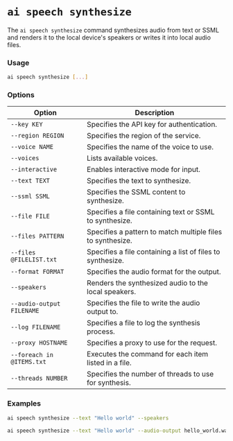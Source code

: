 # `ai speech synthesize`

The `ai speech synthesize` command synthesizes audio from text or SSML and renders it to the local device's speakers or writes it into local audio files.

### Usage

``` bash
ai speech synthesize [...]
```

### Options

| Option                     | Description                                           |
|----------------------------|-------------------------------------------------------|
| `--key KEY`                  | Specifies the API key for authentication.             |
| `--region REGION`            | Specifies the region of the service.                  |
| `--voice NAME`               | Specifies the name of the voice to use.               |
| `--voices`                   | Lists available voices.                               |
| `--interactive`              | Enables interactive mode for input.                   |
| `--text TEXT`                | Specifies the text to synthesize.                     |
| `--ssml SSML`                | Specifies the SSML content to synthesize.             |
| `--file FILE`                | Specifies a file containing text or SSML to synthesize.|
| `--files PATTERN`            | Specifies a pattern to match multiple files to synthesize.|
| `--files @FILELIST.txt`      | Specifies a file containing a list of files to synthesize.|
| `--format FORMAT`            | Specifies the audio format for the output.            |
| `--speakers`                 | Renders the synthesized audio to the local speakers.  |
| `--audio-output FILENAME`    | Specifies the file to write the audio output to.      |
| `--log FILENAME`             | Specifies a file to log the synthesis process.        |
| `--proxy HOSTNAME`           | Specifies a proxy to use for the request.             |
| `--foreach in @ITEMS.txt`    | Executes the command for each item listed in a file.  |
| `--threads NUMBER`           | Specifies the number of threads to use for synthesis. |

### Examples

``` bash title="Synthesize text to speakers"
ai speech synthesize --text "Hello world" --speakers
```

``` bash title="Synthesize text to an audio file"
ai speech synthesize --text "Hello world" --audio-output hello_world.wav
```
